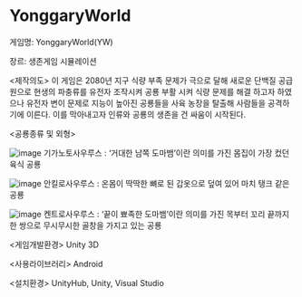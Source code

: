 # YonggaryWorld

게임명: YonggaryWorld(YW)

장르: 생존게임 시뮬레이션

<제작의도>
이 게임은 2080년 지구 식량 부족 문제가 극으로 달해 새로운 단백질 공급원으로 현생의 파충류를 유전자 조작시켜 공룡 부활 시켜 식량 문제를 해결 하고자 하였으나 유전자 변이 문제로 지능이 높아진 공룡들을 사육 농장을 탈출해 사람들을 공격하기에 이른다. 이를 막아내고자 인류와 공룡의 생존을 건 싸움이 시작된다.

<공룡종류 및 외형>

![image](https://user-images.githubusercontent.com/84578338/120950346-8de16680-c781-11eb-82b3-06082ed60540.png)
기가노토사우루스
: ‘거대한 남쪽 도마뱀’이란 의미를 가진 몸집이 가장 컸던 육식 공룡

![image](https://user-images.githubusercontent.com/84578338/120950358-920d8400-c781-11eb-949d-a42a328c3564.png)
안킬로사우루스
: 온몸이 딱딱한 뼈로 된 갑옷으로 덮여 있어 마치 탱크 같은 공룡


![image](https://user-images.githubusercontent.com/84578338/120950369-976ace80-c781-11eb-8198-899351644e9f.png)
켄트로사우루스
: ‘끝이 뾰족한 도마뱀’이란 의미를 가진 목부터 꼬리 끝까지 한 쌍으로 무시무시한 골창을 가지고 있는 공룡

<게임개발환경>
Unity 3D

<사용라이브러리> 
Android

<설치환경>
UnityHub, Unity, Visual Studio
